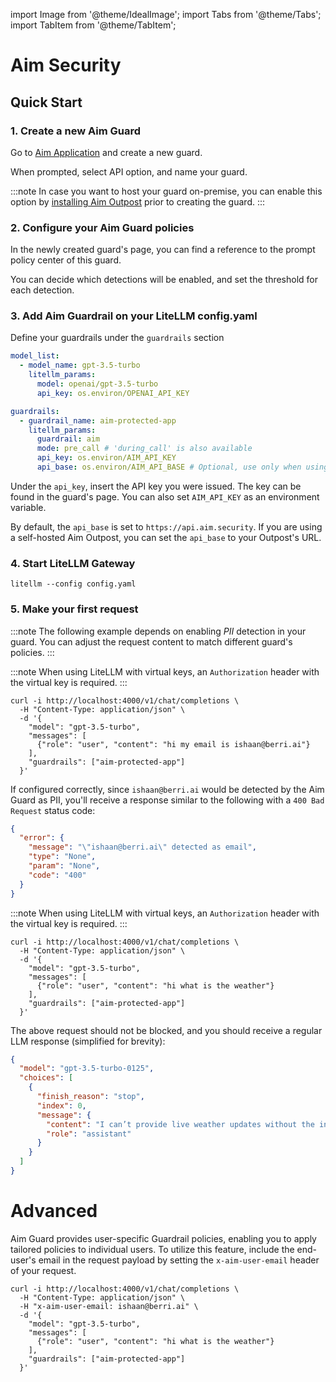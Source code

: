 import Image from '@theme/IdealImage';
import Tabs from '@theme/Tabs';
import TabItem from '@theme/TabItem';

# Aim Security

## Quick Start
### 1. Create a new Aim Guard

Go to [Aim Application](https://app.aim.security/inventory/custom-ai-apps) and create a new guard.

When prompted, select API option, and name your guard.


:::note 
In case you want to host your guard on-premise, you can enable this option
by [installing Aim Outpost](https://app.aim.security/settings/on-prem-deployment) prior to creating the guard.
:::

### 2. Configure your Aim Guard policies

In the newly created guard's page, you can find a reference to the prompt policy center of this guard.

You can decide which detections will be enabled, and set the threshold for each detection.

### 3. Add Aim Guardrail on your LiteLLM config.yaml 

Define your guardrails under the `guardrails` section
```yaml
model_list:
  - model_name: gpt-3.5-turbo
    litellm_params:
      model: openai/gpt-3.5-turbo
      api_key: os.environ/OPENAI_API_KEY

guardrails:
  - guardrail_name: aim-protected-app
    litellm_params:
      guardrail: aim
      mode: pre_call # 'during_call' is also available
      api_key: os.environ/AIM_API_KEY
      api_base: os.environ/AIM_API_BASE # Optional, use only when using a self-hosted Aim Outpost
```

Under the `api_key`, insert the API key you were issued. The key can be found in the guard's page.
You can also set `AIM_API_KEY` as an environment variable.

By default, the `api_base` is set to `https://api.aim.security`. If you are using a self-hosted Aim Outpost, you can set the `api_base` to your Outpost's URL.

### 4. Start LiteLLM Gateway
```shell
litellm --config config.yaml
```

### 5. Make your first request

:::note
The following example depends on enabling *PII* detection in your guard.
You can adjust the request content to match different guard's policies.
:::

<Tabs>
<TabItem label="Successfully blocked request" value = "blocked">

:::note
When using LiteLLM with virtual keys, an `Authorization` header with the virtual key is required.
:::

```shell
curl -i http://localhost:4000/v1/chat/completions \
  -H "Content-Type: application/json" \
  -d '{
    "model": "gpt-3.5-turbo",
    "messages": [
      {"role": "user", "content": "hi my email is ishaan@berri.ai"}
    ],
    "guardrails": ["aim-protected-app"]
  }'
```

If configured correctly, since `ishaan@berri.ai` would be detected by the Aim Guard as PII, you'll receive a response similar to the following with a `400 Bad Request` status code:

```json
{
  "error": {
    "message": "\"ishaan@berri.ai\" detected as email",
    "type": "None",
    "param": "None",
    "code": "400"
  }
}
```

</TabItem>

<TabItem label="Successfully permitted request" value = "allowed">

:::note
When using LiteLLM with virtual keys, an `Authorization` header with the virtual key is required.
:::

```shell
curl -i http://localhost:4000/v1/chat/completions \
  -H "Content-Type: application/json" \
  -d '{
    "model": "gpt-3.5-turbo",
    "messages": [
      {"role": "user", "content": "hi what is the weather"}
    ],
    "guardrails": ["aim-protected-app"]
  }'
```

The above request should not be blocked, and you should receive a regular LLM response (simplified for brevity):

```json
{
  "model": "gpt-3.5-turbo-0125",
  "choices": [
    {
      "finish_reason": "stop",
      "index": 0,
      "message": {
        "content": "I can’t provide live weather updates without the internet. Let me know if you’d like general weather trends for a location and season instead!",
        "role": "assistant"
      }
    }
  ]
}
```

</TabItem>


</Tabs>

# Advanced

Aim Guard provides user-specific Guardrail policies, enabling you to apply tailored policies to individual users.
To utilize this feature, include the end-user's email in the request payload by setting the `x-aim-user-email` header of your request.

```shell
curl -i http://localhost:4000/v1/chat/completions \
  -H "Content-Type: application/json" \
  -H "x-aim-user-email: ishaan@berri.ai" \
  -d '{
    "model": "gpt-3.5-turbo",
    "messages": [
      {"role": "user", "content": "hi what is the weather"}
    ],
    "guardrails": ["aim-protected-app"]
  }'
```
